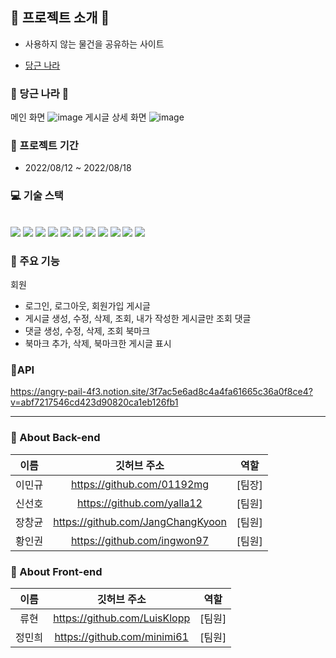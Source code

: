 ## 🥕 프로젝트 소개 🥕

- 사용하지 않는 물건을 공유하는 사이트

* [당근 나라](https://carrotcountry.netlify.app/)

### 🥕 당근 나라 🥕

메인 화면
![image](https://user-images.githubusercontent.com/74712195/185373766-2e0e8348-c5c2-465c-8842-305f2bf793c6.png)
게시글 상세 화면
![image](https://user-images.githubusercontent.com/74712195/185374593-db41d8f7-8b0b-45c7-a247-16db7ea4d1cc.png)

### 📆 프로젝트 기간

- 2022/08/12 ~ 2022/08/18

### 💻 기술 스택

<br/>
<div style="display: inline;">
<img src="https://img.shields.io/badge/JAVA-007396?style=for-the-badge&logo=java&logoColor=white">
<img src="https://img.shields.io/badge/Spring-6DB33F?style=for-the-badge&logo=Spring&logoColor=white"> 
<img src="https://img.shields.io/badge/Springboot-6DB33F?style=for-the-badge&logo=Springboot&logoColor=white">
<img src="https://img.shields.io/badge/gradle-02303A?style=for-the-badge&logo=gradle&logoColor=white">
<img src="https://img.shields.io/badge/JWT-02303A?style=for-the-badge&logo=jwt&logoColor=white">
</div>

<div style="display: inline;">
<img src="https://img.shields.io/badge/mysql-4479A1?style=for-the-badge&logo=mysql&logoColor=white">
<img src="https://img.shields.io/badge/h2-4479A1?style=for-the-badge&logo=h2&logoColor=white">
<img src="https://img.shields.io/badge/aws-232F3E?style=for-the-badge&logo=AmazonAWS&logoColor=white"> 
<img src="https://img.shields.io/badge/Amazon S3-569A31?style=for-the-badge&logo=Amazon S3&logoColor=white">
</div>

<div style="display: inline;">
<img src="https://img.shields.io/badge/github-181717?style=for-the-badge&logo=github&logoColor=white">
<img src="https://img.shields.io/badge/git-F05032?style=for-the-badge&logo=git&logoColor=white">
</div>
<br>

### 🔧 주요 기능
회원
- 로그인, 로그아웃, 회원가입
게시글
- 게시글 생성, 수정, 삭제, 조회, 내가 작성한 게시글만 조회
댓글
- 댓글 생성, 수정, 삭제, 조회
북마크
- 북마크 추가, 삭제, 북마크한 게시글 표시

### 🥕API
https://angry-pail-4f3.notion.site/3f7ac5e6ad8c4a4fa61665c36a0f8ce4?v=abf7217546cd423d90820ca1eb126fb1


<hr/>

### 🥕 About Back-end

| 이름 |         깃허브 주소         |  역할  |
|:--:| :-------------------------: |:----:|
| 이민규 | https://github.com/01192mg | [팀장] |
| 신선호 | https://github.com/yalla12 | [팀원] |
| 장창균 | https://github.com/JangChangKyoon | [팀원] |
| 황인권 | https://github.com/ingwon97 | [팀원] |

### 🥕 About Front-end

| 이름 |         깃허브 주소         |  역할  |
|:--:| :-------------------------: |:----:|
| 류현 | https://github.com/LuisKlopp | [팀원] |
| 정민희 | https://github.com/minimi61 | [팀원] |
